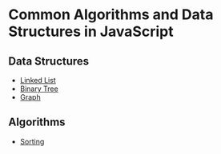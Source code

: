 # Common Algorithms and Data Structures in JavaScript

## Data Structures

* [Linked List](data-structures/linked-list)
* [Binary Tree](data-structures/binary-tree)
* [Graph](data-structures/graph)

## Algorithms

* [Sorting](algorithms/sorting)

